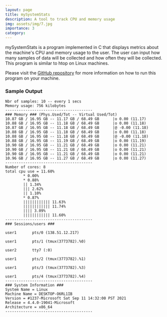 ```yaml
---
layout: page
title: mySystemStats
description: A tool to track CPU and memory usage 
img: assets/img/7.jpg
importance: 3
category:
---
```


mySystemStats is a program implemented in C that displays metrics about the machine's CPU and memory usage to the user. The user can input how many samples of data will be collected and how often they will be collected. This program is similar to htop on Linux machines.

Please visit the [GitHub repository](https://github.com/AB20CS/mySystemStats) for more information on how to run this program on your machine.

### Sample Output 

    Nbr of samples: 10 -- every 1 secs
    Memory usage: 756 kilobytes
    ---------------------------------------
    ### Memory ### (Phys.Used/Tot -- Virtual Used/Tot)
    10.87 GB / 16.95 GB -- 11.17 GB / 68.49 GB      |o 0.00 (11.17)
    10.88 GB / 16.95 GB -- 11.18 GB / 68.49 GB      |o 0.00 (11.18)
    10.87 GB / 16.95 GB -- 11.18 GB / 68.49 GB      |@ -0.00 (11.18)
    10.88 GB / 16.95 GB -- 11.18 GB / 68.49 GB      |o 0.00 (11.18)
    10.88 GB / 16.95 GB -- 11.18 GB / 68.49 GB      |@ -0.00 (11.18)
    10.88 GB / 16.95 GB -- 11.19 GB / 68.49 GB      |o 0.00 (11.19)
    10.90 GB / 16.95 GB -- 11.21 GB / 68.49 GB      |o 0.00 (11.21)
    10.90 GB / 16.95 GB -- 11.21 GB / 68.49 GB      |o 0.00 (11.21)
    10.90 GB / 16.95 GB -- 11.21 GB / 68.49 GB      |o 0.00 (11.21)
    10.96 GB / 16.95 GB -- 11.27 GB / 68.49 GB      |o 0.00 (11.27)
    ---------------------------------------
    Number of cores: 8
    total cpu use = 11.60%
            * 0.00%
            * 0.88%
            || 1.34%
            ||| 2.62%
            || 1.10%
            * 0.87%
            |||||||||||| 11.63%
            |||||||||||| 11.74%
            |||| 3.09%
            |||||||||||| 11.60%
    ---------------------------------------
    ### Sessions/users ###

    user1       pts/0 (138.51.12.217)  

    user1       pts/1 (tmux(3773782).%0)

    user2       tty7 (:0)  

    user1       pts/2 (tmux(3773782).%1)  

    user1       pts/3 (tmux(3773782).%3)

    user1       pts/4 (tmux(3773782).%4)
    ---------------------------------------
    ### System Information ###
    System Name = Linux
    Machine Name = DESKTOP-O6RL1IB
    Version = #1237-Microsoft Sat Sep 11 14:32:00 PST 2021
    Release = 4.4.0-19041-Microsoft
    Architecture = x86_64
    ---------------------------------------
